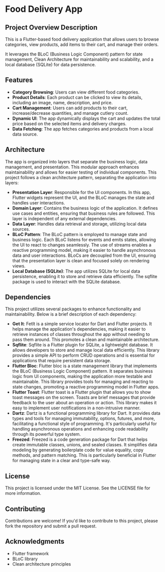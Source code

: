 # Food Delivery App

## Project Overview Description

This is a Flutter-based food delivery application that allows users to browse categories, view products, add items to their cart, and manage their orders.

It leverages the BLoC (Business Logic Component) pattern for state management, Clean Architecture for maintainability  and scalability, and a local database (SQLite) for data persistence.

## Features

- **Category Browsing**: Users can view different food categories.
- **Product Details**: Each product can be clicked to view its details, including an image, name, description, and price.
- **Cart Management**: Users can add products to their cart, increase/decrease quantities, and manage cutlery count.
- **Dynamic UI**: The app dynamically displays the cart and updates the total price based on the selected items and delivery charges.
- **Data Fetching**: The app fetches categories and products from a local data source.

## Architecture

The app is organized into layers that separate the business logic, data management, and presentation. This modular approach enhances maintainability and allows for easier testing of individual components. This project follows a clean architecture pattern, separating the application into layers:

- **Presentation Layer**: Responsible for the UI components.
  In this app, Flutter widgets represent the UI, and the BLoC manages the state and
  handles user interactions.
- **Domain Layer**: Contains the business logic of the application. It defines use cases and entities, ensuring that business rules are followed. This layer is independent of any external dependencies.
- **Data Layer**: Handles data retrieval and storage, utilizing local data sources.
- **BLoC Pattern**: The BLoC pattern is employed to manage state and business logic. Each BLoC listens for events and emits states, allowing the UI to react to changes seamlessly. The use of streams enables a reactive programming model, making it easier to handle asynchronous data and user interactions.
  BLoCs are decoupled from the UI, ensuring that the presentation layer is clean and focused solely on rendering views.
- **Local Database (SQLite)**: The app utilizes SQLite for local data persistence, enabling it to store and retrieve data efficiently. The sqflite package is used to interact with the SQLite database.





## Dependencies

This project utilizes several packages to enhance functionality and maintainability. Below is a brief description of each dependency:

- **Get It**: FetIt is a simple service locator for Dart and Flutter projects. It helps manage the application's dependencies, making it easier to retrieve instances of classes throughout the app without needing to pass them around. This promotes a clean and maintainable architecture.
- **Sqflite**: Sqflite is a Flutter plugin for SQLite, a lightweight database. It allows developers to store and manage local data efficiently. This library provides a simple API to perform CRUD operations and is essential for applications that require persistent data storage.
- **Flutter Bloc**: Flutter bloc is a state management library that implements the BLoC (Business Logic Component) pattern. It separates business logic from UI components, making the application more testable and maintainable. This library provides tools for managing and reacting to state changes, promoting a reactive programming model in Flutter apps.
- **Flutter Toast**: Flutter toast is a Flutter plugin that allows you to show toast messages on the screen. Toasts are brief messages that provide feedback to the user about an operation or action. This library makes it easy to implement user notifications in a non-intrusive manner.
- **Dartz**: Dartz is a functional programming library for Dart. It provides data types and tools for managing immutability, options, futures, and more, facilitating a functional style of programming. It's particularly useful for handling asynchronous operations and enhancing code readability through its powerful type system.
- **Freezed**: Freezed is a code generation package for Dart that helps create immutable classes, unions, and sealed classes. It simplifies data modeling by generating boilerplate code for value equality, copy methods, and pattern matching. This is particularly beneficial in Flutter for managing state in a clear and type-safe way.


## License
This project is licensed under the MIT License. See the LICENSE file for more information.


## Contributing
Contributions are welcome! If you'd like to contribute to this project, please fork the repository and submit a pull request.


## Acknowledgments
- Flutter framework
- BLoC library
- Clean architecture principles


